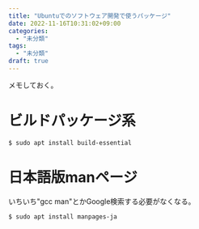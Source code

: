 ```yaml
---
title: "Ubuntuでのソフトウェア開発で使うパッケージ"
date: 2022-11-16T10:31:02+09:00
categories:
  - "未分類"
tags:
  - "未分類"
draft: true
---
```


メモしておく。

<!--more-->

# ビルドパッケージ系

```
$ sudo apt install build-essential
```

# 日本語版manページ

いちいち"gcc man"とかGoogle検索する必要がなくなる。

```
$ sudo apt install manpages-ja
```


